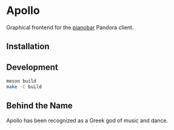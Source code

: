 # Apollo

Graphical frontend for the [pianobar](https://6xq.net/pianobar) Pandora client.

## Installation

<!-- TODO: Add a link to AppCenter and debian distributions -->

## Development

```sh
meson build
make -C build
```

## Behind the Name

Apollo has been recognized as a Greek god of music and dance.
